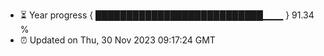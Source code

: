 - ⏳ Year progress { ███████████████████████████▁▁▁ } 91.34 %
- ⏰ Updated on Thu, 30 Nov 2023 09:17:24 GMT

